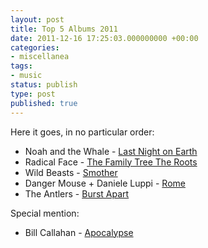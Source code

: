 ```yaml
---
layout: post
title: Top 5 Albums 2011
date: 2011-12-16 17:25:03.000000000 +00:00
categories:
- miscellanea
tags:
- music
status: publish
type: post
published: true
---
```

<p>Here it goes, in no particular order:</p>
<ul>
<li>Noah and the Whale - <a href="http://en.wikipedia.org/wiki/Last_Night_on_Earth_(album)">Last Night on Earth</a></li>
<li>Radical Face - <a href="http://en.wikipedia.org/wiki/Radical_Face#The_Family_Tree:_The_Roots">The Family Tree The Roots</a></li>
<li>Wild Beasts - <a href="http://en.wikipedia.org/wiki/Smother_(album)">Smother</a></li>
<li>Danger Mouse + Daniele Luppi - <a href="http://en.wikipedia.org/wiki/Rome_(album)">Rome</a></li>
<li>The Antlers - <a href="http://en.wikipedia.org/wiki/Burst_Apart">Burst Apart</a></li>
</ul>
<p>Special mention:</p>
<ul>
<li>Bill Callahan - <a href="http://en.wikipedia.org/wiki/Apocalypse_(Bill_Callahan_album)">Apocalypse</a></li>
</ul>
